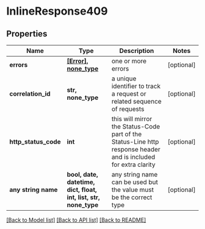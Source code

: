 # InlineResponse409


## Properties
Name | Type | Description | Notes
------------ | ------------- | ------------- | -------------
**errors** | [**[Error], none_type**](Error.md) | one or more errors | [optional] 
**correlation_id** | **str, none_type** | a unique identifier to track a request or related sequence of requests | [optional] 
**http_status_code** | **int** | this will mirror the Status-Code part of the Status-Line http response header and is included for extra clarity | [optional] 
**any string name** | **bool, date, datetime, dict, float, int, list, str, none_type** | any string name can be used but the value must be the correct type | [optional]

[[Back to Model list]](../README.md#documentation-for-models) [[Back to API list]](../README.md#documentation-for-api-endpoints) [[Back to README]](../README.md)


